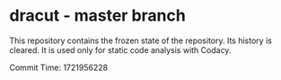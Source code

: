 # dracut - master branch

This repository contains the frozen state of the repository.
Its history is cleared. It is used only for static code
analysis with Codacy.

Commit Time: 1721956228